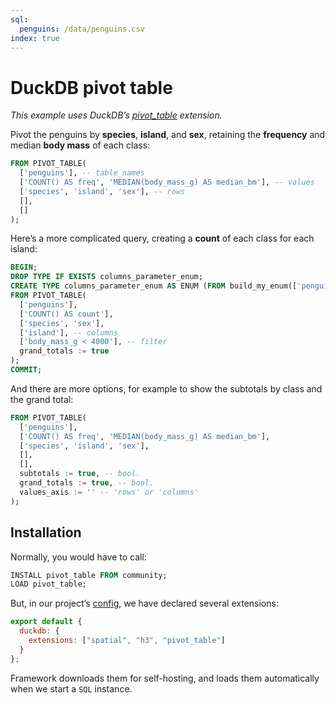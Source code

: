 ```yaml
---
sql:
  penguins: /data/penguins.csv
index: true
---
```


# DuckDB pivot table

_This example uses DuckDB’s [pivot_table](https://duckdb.org/community_extensions/extensions/pivot_table.html) extension._

Pivot the penguins by **species**, **island**, and **sex**, retaining the **frequency** and median **body mass** of each class:

```sql echo
FROM PIVOT_TABLE(
  ['penguins'], -- table_names
  ['COUNT() AS freq', 'MEDIAN(body_mass_g) AS median_bm'], -- values
  ['species', 'island', 'sex'], -- rows
  [],
  []
);
```

Here’s a more complicated query, creating a **count** of each class for each island:

```sql echo
BEGIN;
DROP TYPE IF EXISTS columns_parameter_enum;
CREATE TYPE columns_parameter_enum AS ENUM (FROM build_my_enum(['penguins'], ['island'], []));
FROM PIVOT_TABLE(
  ['penguins'],
  ['COUNT() AS count'],
  ['species', 'sex'],
  ['island'], -- columns
  ['body_mass_g < 4000'], -- filter
  grand_totals := true
);
COMMIT;
```

And there are more options, for example to show the subtotals by class and the grand total:

```sql echo
FROM PIVOT_TABLE(
  ['penguins'],
  ['COUNT() AS freq', 'MEDIAN(body_mass_g) AS median_bm'],
  ['species', 'island', 'sex'],
  [],
  [],
  subtotals := true, -- bool.
  grand_totals := true, -- bool.
  values_axis := '' -- 'rows' or 'columns'
);
```

## Installation

Normally, you would have to call:

```sql run=false
INSTALL pivot_table FROM community;
LOAD pivot_table;
```

But, in our project’s [config](https://observablehq.com/framework/config#duckdb), we have declared several extensions:

```js run=false
export default {
  duckdb: {
    extensions: ["spatial", "h3", "pivot_table"]
  }
};
```

Framework downloads them for self-hosting, and loads them automatically when we start a `SQL` instance.
